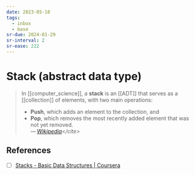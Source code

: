 ```yaml
---
date: 2023-05-18
tags:
  - inbox
  - base
sr-due: 2024-01-29
sr-interval: 2
sr-ease: 222
---
```


# Stack (abstract data type)

> In [[computer_science]], a **stack** is an [[ADT]] that serves as a
> [[collection]] of elements, with two main operations:
>
> - **Push**, which adds an element to the collection, and
> - **Pop**, which removes the most recently added element that was not yet
>   removed.\
> — <cite>[Wikipedia](https://en.wikipedia.org/wiki/Stack_\(abstract_data_type\))</cite>

## References

- [ ] [Stacks - Basic Data Structures | Coursera](https://www.coursera.org/lecture/data-structures/stacks-UdKzQ)
